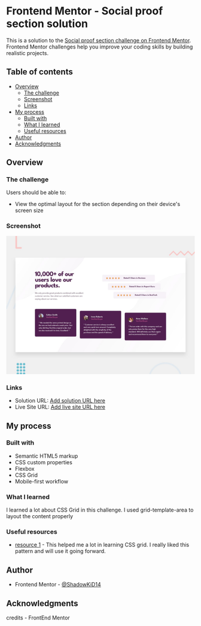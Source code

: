 # Frontend Mentor - Social proof section solution

This is a solution to the [Social proof section challenge on Frontend Mentor](https://www.frontendmentor.io/challenges/social-proof-section-6e0qTv_bA). Frontend Mentor challenges help you improve your coding skills by building realistic projects. 

## Table of contents

- [Overview](#overview)
  - [The challenge](#the-challenge)
  - [Screenshot](#screenshot)
  - [Links](#links)
- [My process](#my-process)
  - [Built with](#built-with)
  - [What I learned](#what-i-learned)
  - [Useful resources](#useful-resources)
- [Author](#author)
- [Acknowledgments](#acknowledgments)


## Overview

### The challenge

Users should be able to:

- View the optimal layout for the section depending on their device's screen size

### Screenshot

![Design preview for the Social proof section coding challenge](./design/desktop-preview.jpg)

### Links

- Solution URL: [Add solution URL here](https://your-solution-url.com)
- Live Site URL: [Add live site URL here](https://owaish3301.github.io/Social-proof-section/)

## My process

### Built with

- Semantic HTML5 markup
- CSS custom properties
- Flexbox
- CSS Grid
- Mobile-first workflow

### What I learned

I learned a lot about CSS Grid in this challenge. I used grid-template-area to layout the content properly



### Useful resources

- [resource 1](https://scrimba.com/learn/cssgrid) - This helped me a lot in learning CSS grid. I really liked this pattern and will use it going forward.



## Author

- Frontend Mentor - [@ShadowKiD14](https://www.frontendmentor.io/profile/ShadowKiD14)


## Acknowledgments
credits - FrontEnd Mentor
